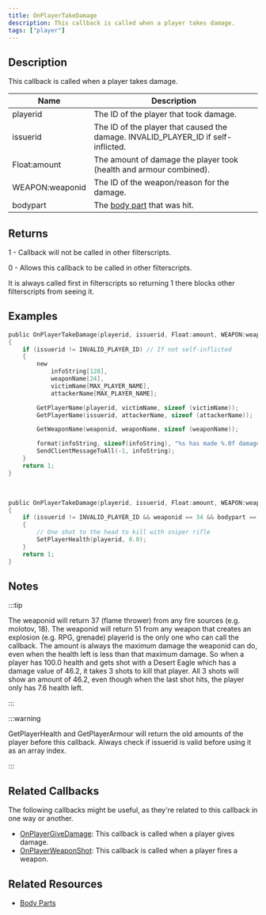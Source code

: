 ```yaml
---
title: OnPlayerTakeDamage
description: This callback is called when a player takes damage.
tags: ["player"]
---
```


## Description

This callback is called when a player takes damage.

| Name            | Description                                                                       |
|-----------------|-----------------------------------------------------------------------------------|
| playerid        | The ID of the player that took damage.                                            |
| issuerid        | The ID of the player that caused the damage. INVALID_PLAYER_ID if self-inflicted. |
| Float:amount    | The amount of damage the player took (health and armour combined).                |
| WEAPON:weaponid | The ID of the weapon/reason for the damage.                                       |
| bodypart        | The [body part](../resources/bodyparts) that was hit.                             |

## Returns

1 - Callback will not be called in other filterscripts.

0 - Allows this callback to be called in other filterscripts.

It is always called first in filterscripts so returning 1 there blocks other filterscripts from seeing it.

## Examples

```c
public OnPlayerTakeDamage(playerid, issuerid, Float:amount, WEAPON:weaponid, bodypart)
{
    if (issuerid != INVALID_PLAYER_ID) // If not self-inflicted
    {
        new
            infoString[128],
            weaponName[24],
            victimName[MAX_PLAYER_NAME],
            attackerName[MAX_PLAYER_NAME];

        GetPlayerName(playerid, victimName, sizeof (victimName));
        GetPlayerName(issuerid, attackerName, sizeof (attackerName));

        GetWeaponName(weaponid, weaponName, sizeof (weaponName));

        format(infoString, sizeof(infoString), "%s has made %.0f damage to %s, weapon: %s, bodypart: %d", attackerName, amount, victimName, weaponName, bodypart);
        SendClientMessageToAll(-1, infoString);
    }
    return 1;
}
```

<br />

```c
public OnPlayerTakeDamage(playerid, issuerid, Float:amount, WEAPON:weaponid, bodypart)
{
    if (issuerid != INVALID_PLAYER_ID && weaponid == 34 && bodypart == 9)
    {
        // One shot to the head to kill with sniper rifle
        SetPlayerHealth(playerid, 0.0);
    }
    return 1;
}
```

## Notes

:::tip

The weaponid will return 37 (flame thrower) from any fire sources (e.g. molotov, 18). The weaponid will return 51 from any weapon that creates an explosion (e.g. RPG, grenade) playerid is the only one who can call the callback. The amount is always the maximum damage the weaponid can do, even when the health left is less than that maximum damage. So when a player has 100.0 health and gets shot with a Desert Eagle which has a damage value of 46.2, it takes 3 shots to kill that player. All 3 shots will show an amount of 46.2, even though when the last shot hits, the player only has 7.6 health left.

:::

:::warning

GetPlayerHealth and GetPlayerArmour will return the old amounts of the player before this callback. Always check if issuerid is valid before using it as an array index.

:::

## Related Callbacks

The following callbacks might be useful, as they're related to this callback in one way or another. 

- [OnPlayerGiveDamage](OnPlayerGiveDamage): This callback is called when a player gives damage. 
- [OnPlayerWeaponShot](OnPlayerWeaponShot): This callback is called when a player fires a weapon. 

## Related Resources

- [Body Parts](../resources/bodyparts)
